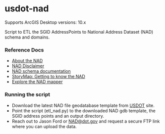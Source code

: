 usdot-nad
=========
Supports ArcGIS Desktop versions: 10.x

Script to ETL the SGID AddressPoints to National Address Dataset (NAD) schema and domains.

### Reference Docs
- [About the NAD](https://www.transportation.gov/gis/national-address-database)
- [NAD Disclaimer](https://www.transportation.gov/mission/open/gis/national-address-database/national-address-database-nad-disclaimer)
- [NAD schema documentation](https://www.transportation.gov/gis/nad/nad-schema)
- [StoryMap: Getting to know the NAD](https://storymaps.arcgis.com/stories/9490f773f65d4c6aa8b79facc528a661)
- [Explore the NAD mapper](https://usdot.maps.arcgis.com/apps/mapviewer/index.html?webmap=5dace4a598d343809327473c68b311ff)

### Running the script
- Download the latest NAD file geodatabase template from [USDOT](https://www.transportation.gov/mission/open/gis/national-address-database/national-address-database-nad-disclaimer) site.
- Point the script (etl_nad.py) to the downloaded NAD gdb template, the SGID address points and an output directory.
- Reach out to Jason Ford or NAD@dot.gov and request a secure FTP link where you can upload the data.
